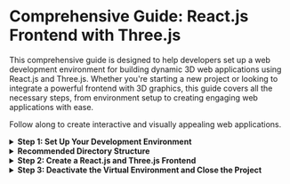 # Comprehensive Guide: React.js Frontend with Three.js

This comprehensive guide is designed to help developers set up a web development environment for building dynamic 3D web applications using React.js and Three.js. Whether you're starting a new project or looking to integrate a powerful frontend with 3D graphics, this guide covers all the necessary steps, from environment setup to creating engaging web applications with ease.

Follow along to create interactive and visually appealing web applications.

<details>
<summary><strong>Step 1: Set Up Your Development Environment</strong></summary><br>

Before you begin, make sure you have the following software installed on your computer:

- Node.js and npm: These are required for managing JavaScript dependencies.
- Visual Studio Code: You can download it from the official Visual Studio Code website.
- Git: This is helpful for version control and collaboration.

</details>
<details>
<summary><strong>Recommended Directory Structure</strong></summary><br>

When setting up a project with a React.js frontend using Three.js in Visual Studio Code, it's essential to follow a directory structure that promotes organization and maintainability. Here's a recommended directory structure and an explanation for each part:

### Directory Structure:

```
myproject/                 <-- Root project directory
│
├── frontend/              <-- Frontend project directory
│   ├── frontendenv/      <-- Virtual environment for frontend
│   ├── frontendproject/  <-- React frontend project
│   │   ├── public/        <-- Public assets
│   │   ├── src/           <-- React source code
│   │   │   ├── components/  <-- React components
│   │   │   │   ├── App.js    <-- Main React component
│   │   │   │   └── ...
│   │   │   ├── App.css    <-- CSS styles for the frontend
│   │   │   ├── index.js   <-- Entry point for the React app
│   │   │   ├── threejs/    <-- Three.js JavaScript files
│   │   │   │   ├── scene.js     <-- Three.js scene setup
│   │   │   │   ├── camera.js    <-- Three.js camera configuration
│   │   │   │   ├── renderer.js  <-- Three.js renderer setup
│   │   │   │   └── ...
│   │   ├── package.json  <-- Node.js package configuration
│   │   ├── node_modules/  <-- Node.js modules for frontend
│   │   └── ...
│   └── ...
│
└── venv/                  <-- Common virtual environment (optional)
```

### **Directory Structure and Explanation:**

- **myproject/**: This is the root directory of your entire project. It contains the frontend project directory.

  - **frontend/**: This directory contains all your frontend-related files. It includes the React.js frontend project (frontendproject), the virtual environment (frontendenv), and the node_modules directory, which contains Node.js modules for frontend development.

    - **frontendenv/**: This directory contains the virtual environment specifically for the frontend. It's isolated from the system-wide Python environment and holds all the frontend dependencies.

    - **frontendproject/**: This directory contains your React.js and Three.js frontend project files. It's isolated from the backend project and has its own development environment.

      - **public/**: Public assets.

      - **src/**: React source code.

        - **components/**: React components.

          - **App.js**: Main React component.

          - ... (other components)

        - **App.css**: CSS styles for the frontend.

        - **index.js**: Entry point for the React app.

        - **threejs/**: Three.js JavaScript files.

          - **scene.js**: Three.js scene setup.

          - **camera.js**: Three.js camera configuration.

          - **renderer.js**: Three.js renderer setup.

          - ... (other Three.js files)

      - **package.json**: Node.js package configuration.

      - **node_modules/**: Node.js modules for frontend.

- **venv/** (optional): This is an optional common virtual environment directory that you can create if you prefer to keep your virtual environment separate from the frontend. However, it's often recommended to have a separate virtual environment for your frontend for better isolation.

Please note that this is an illustrative example, and you can adapt it to your specific project's needs by adding or removing files and directories as necessary.

This directory structure helps keep your project organized, and Visual Studio Code makes it easy to navigate through these directories and manage your code efficiently.

</details>


<details>
<summary><strong>Step 2: Create a React.js and Three.js Frontend</strong></summary>
  
### Create a New Frontend Project Directory
In your terminal, navigate to the directory where you want to create the React.js and Three.js frontend project:
  
```bash
cd /path/to/your/frontend/directory
```
Create a new virtual environment (replace venv with your desired virtual environment name):

```bash
python -m venv frontendenv
```

Activate the virtual environment:

On Windows:

```bash
frontendenv\Scripts\activate
```

On macOS and Linux:
```bash
source frontendenv/bin/activate
```

Now, you can proceed to create the frontendproject directory and set up your React.js and Three.js project within the virtual environment:

Create a new directory for your frontend project (replace frontendproject with your desired project name):

```bash
mkdir frontendproject
```

Move into the newly created frontend project directory:
```bash
cd frontendproject
```

### Create a React.js Project for the Frontend
Create a new React.js project for your frontend:

```bash
npx create-react-app frontendproject
```
### Navigate to Your React Project
Change to the directory of your React project:

``` bash
cd frontendproject
```
### Install Three.js for 3D Graphics
Install the Three.js library using npm:

```bash
npm install three
```
This makes Three.js available for creating 3D graphics in your React application.

### Develop Your React Frontend
Inside your React project, develop your React components, manage state, and handle UI functionality. You can create dynamic 3D graphics with Three.js and customize your application to your specific requirements.

### Start the React Development Server
Start the React development server to run your frontend:

```bash
npm start
```
Your React app will be accessible at http://localhost:3000.

</details>

<details>
<summary><strong>Step 3: Deactivate the Virtual Environment and Close the Project</strong></summary><br>
  
When you're done working on your React.js and Three.js project and want to exit the virtual environment, simply run:

```bash
deactivate
```
This command will deactivate the virtual environment, returning you to the system-wide Python environment.

To close the project, you can simply close Visual Studio Code or the terminal sessions you've opened for the project. Your work is saved within the project directory, and you can open it again whenever you need to continue development.

</details>

